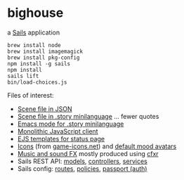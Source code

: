 # bighouse

a [Sails](http://sailsjs.org) application

    brew install node
    brew install imagemagick
    brew install pkg-config
    npm install -g sails
    npm install
    sails lift
    bin/load-choices.js

Files of interest:
* [Scene file in JSON](data/choices/test.json)
* [Scene file in .story minilanguage](data/choices/prison.story) ... fewer quotes
* [Emacs mode for .story minilanguage](emacs/story-mode.el)
* [Monolithic JavaScript client](assets/js/bighouse/bighouse.js)
* [EJS templates for status page](views/status)
* [Icons](assets/images/icons) (from [game-icons.net](http://game-icons.net/)) and [default mood avatars](assets/images/avatars/generic)
* [Music and sound FX](assets/sounds) mostly produced using [cfxr](http://thirdcog.eu/apps/cfxr)
* Sails REST API: [models](api/models), [controllers](api/controllers), [services](api/services)
* Sails config: [routes](config/routes.js), [policies](config/policies.js), [passport (auth)](config/passport.js)
